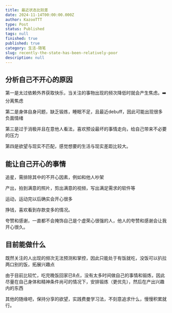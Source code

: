 ```yaml
---
title: 最近状态比较差
date: 2024-11-14T00:00:00.000Z
author: KazooTTT
type: Post
status: Published
tags: null
finished: true
published: true
category: 生活-随笔
slug: recently-the-state-has-been-relatively-poor
description: null
---
```


## 分析自己不开心的原因  

第一是太过依赖外界获取快乐，当关注的事物出现的频次降低时就会产生焦虑。➡️分离焦虑

第二是身体自身问题，缺乏锻炼，睡眠不足，且最近debuff，因此可能出现很多负面情绪

第三是过于消极并且在意他人看法，喜欢预设最坏的事情走向，给自己带来不必要的压力 ​​​

第四是欲望与现实不匹配，感觉想要的生活与现实差距比较大。

## 能让自己开心的事情  

追星，需排除其中的不开心因素，例如和他人吵架

产出，拍到满意的照片，剪出满意的视频，写出满足需求的软件等

运动，运动完以后确实会开心很多

挣钱，喜欢看到存款变多的情况。

夸赞和感谢，一直都不会掩饰自己是个虚荣心很强的人，他人的夸赞和感谢会让我开心很久。

## 目前能做什么  

既然关注的人出现的频次无法预测和掌控，因此只能处于有饭就吃，没饭可以扒拉两口别的饭，拓展兴趣点  

由于目前比较忙，吃完晚饭回家已8点，没有太多时间做自己的事情和锻炼，因此尽量在自己身体和精神条件尚可的情况下，安排锻炼（更优先），然后在产出兴趣内的东西  

其他的随缘吧，保持分享的欲望，实践费曼学习法，不刻意追求什么，慢慢积累就行。
